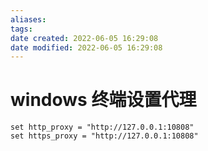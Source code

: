 ```yaml
---
aliases:
tags:
date created: 2022-06-05 16:29:08
date modified: 2022-06-05 16:29:08
---
```


# windows 终端设置代理

```shell
set http_proxy = "http://127.0.0.1:10808"
set https_proxy = "http://127.0.0.1:10808"
```

